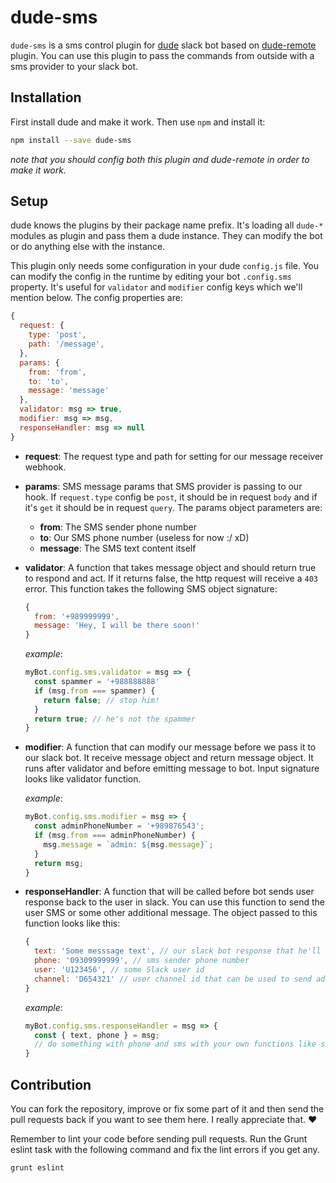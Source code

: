 # dude-sms

`dude-sms` is a sms control plugin for [dude](https://github.com/dudeee/dude) slack bot based on [dude-remote](https://github.com/dudeee/dude-remote) plugin. You can use this plugin to pass the commands from outside with a sms provider to your slack bot.


## Installation

First install dude and make it work. Then use `npm` and install it:

```bash
npm install --save dude-sms
```

*note that you should config both this plugin and dude-remote in order to make it work.*


## Setup

dude knows the plugins by their package name prefix. It's loading all `dude-*` modules as plugin and pass them a dude instance. They can modify the bot or do anything else with the instance.

This plugin only needs some configuration in your dude `config.js` file. You can modify the config in the runtime by editing your bot `.config.sms` property. It's useful for `validator` and `modifier` config keys which we'll mention below. The config properties are:

```js
{
  request: {
    type: 'post',
    path: '/message',
  },
  params: {
    from: 'from',
    to: 'to',
    message: 'message'
  },
  validator: msg => true,
  modifier: msg => msg,
  responseHandler: msg => null
}
```

* **request**: The request type and path for setting for our message receiver webhook.


* **params**: SMS message params that SMS provider is passing to our hook. If `request.type` config be `post`, it should be in request `body` and if it's `get` it should be in request `query`. The params object parameters are:
  * **from**: The SMS sender phone number
  * **to**: Our SMS phone number (useless for now :/ xD)
  * **message**: The SMS text content itself


* **validator**: A function that takes message object and should return true to respond and act. If it returns false, the http request will receive a `403` error. This function takes the following SMS object signature:

  ```js
  {
    from: '+989999999',
    message: 'Hey, I will be there soon!'
  }
  ```

  *example*:

  ```js
  myBot.config.sms.validator = msg => {
    const spammer = '+988888888'
    if (msg.from === spammer) {
      return false; // stop him!
    }
    return true; // he's not the spammer
  }
  ```

* **modifier**: A function that can modify our message before we pass it to our slack bot. It receive message object and return message object. It runs after validator and before emitting message to bot. Input signature looks like validator function.

  *example*:

  ```js
  myBot.config.sms.modifier = msg => {
    const adminPhoneNumber = '+989876543';
    if (msg.from === adminPhoneNumber) {
      msg.message = `admin: ${msg.message}`;
    }
    return msg;
  }
  ```

* **responseHandler**: A function that will be called before bot sends user response back to the user in slack. You can use this function to send the user SMS or some other additional message. The object passed to this function looks like this:

  ```js
  {
    text: 'Some messsage text', // our slack bot response that he'll send to user in react to the message came
    phone: '09309999999', // sms sender phone number
    user: 'U123456', // some Slack user id
    channel: 'D654321' // user channel id that can be used to send additional message
  }
  ```

  *example*:

  ```js
  myBot.config.sms.responseHandler = msg => {
    const { text, phone } = msg;
    // do something with phone and sms with your own functions like sendSMS(phone, text) or etc.
  }
  ```


## Contribution

You can fork the repository, improve or fix some part of it and then send the pull requests back if you want to see them here. I really appreciate that. :heart:

Remember to lint your code before sending pull requests. Run the Grunt eslint task with the following command and fix the lint errors if you get any.

```bash
grunt eslint
```
